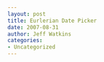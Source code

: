 ```yaml
---
layout: post
title: Eurlerian Date Picker
date: 2007-08-31
author: Jeff Watkins
categories:
- Uncategorized
---
```


